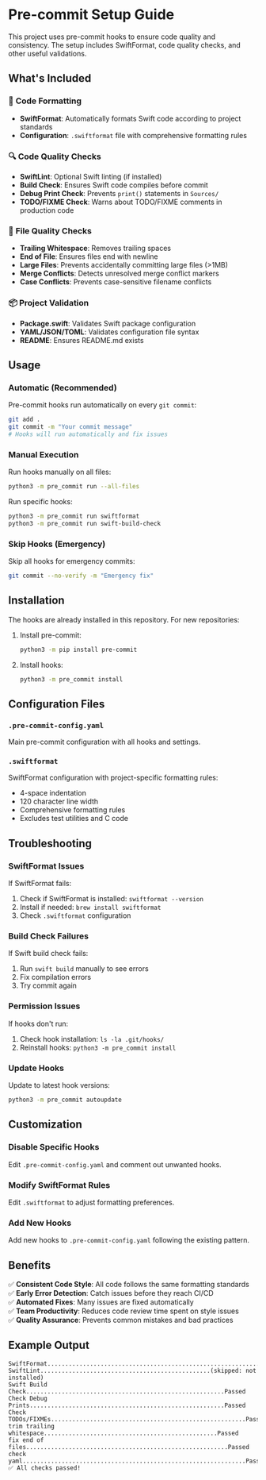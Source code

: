 # Pre-commit Setup Guide

This project uses pre-commit hooks to ensure code quality and consistency. The setup includes SwiftFormat, code quality checks, and other useful validations.

## What's Included

### 🎨 **Code Formatting**
- **SwiftFormat**: Automatically formats Swift code according to project standards
- **Configuration**: `.swiftformat` file with comprehensive formatting rules

### 🔍 **Code Quality Checks**
- **SwiftLint**: Optional Swift linting (if installed)
- **Build Check**: Ensures Swift code compiles before commit
- **Debug Print Check**: Prevents `print()` statements in `Sources/`
- **TODO/FIXME Check**: Warns about TODO/FIXME comments in production code

### 📁 **File Quality Checks**
- **Trailing Whitespace**: Removes trailing spaces
- **End of File**: Ensures files end with newline
- **Large Files**: Prevents accidentally committing large files (>1MB)
- **Merge Conflicts**: Detects unresolved merge conflict markers
- **Case Conflicts**: Prevents case-sensitive filename conflicts

### 📦 **Project Validation**
- **Package.swift**: Validates Swift package configuration
- **YAML/JSON/TOML**: Validates configuration file syntax
- **README**: Ensures README.md exists

## Usage

### Automatic (Recommended)
Pre-commit hooks run automatically on every `git commit`:

```bash
git add .
git commit -m "Your commit message"
# Hooks will run automatically and fix issues
```

### Manual Execution
Run hooks manually on all files:

```bash
python3 -m pre_commit run --all-files
```

Run specific hooks:

```bash
python3 -m pre_commit run swiftformat
python3 -m pre_commit run swift-build-check
```

### Skip Hooks (Emergency)
Skip all hooks for emergency commits:

```bash
git commit --no-verify -m "Emergency fix"
```

## Installation

The hooks are already installed in this repository. For new repositories:

1. Install pre-commit:
   ```bash
   python3 -m pip install pre-commit
   ```

2. Install hooks:
   ```bash
   python3 -m pre_commit install
   ```

## Configuration Files

### `.pre-commit-config.yaml`
Main pre-commit configuration with all hooks and settings.

### `.swiftformat`
SwiftFormat configuration with project-specific formatting rules:
- 4-space indentation
- 120 character line width
- Comprehensive formatting rules
- Excludes test utilities and C code

## Troubleshooting

### SwiftFormat Issues
If SwiftFormat fails:
1. Check if SwiftFormat is installed: `swiftformat --version`
2. Install if needed: `brew install swiftformat`
3. Check `.swiftformat` configuration

### Build Check Failures
If Swift build check fails:
1. Run `swift build` manually to see errors
2. Fix compilation errors
3. Try commit again

### Permission Issues
If hooks don't run:
1. Check hook installation: `ls -la .git/hooks/`
2. Reinstall hooks: `python3 -m pre_commit install`

### Update Hooks
Update to latest hook versions:

```bash
python3 -m pre_commit autoupdate
```

## Customization

### Disable Specific Hooks
Edit `.pre-commit-config.yaml` and comment out unwanted hooks.

### Modify SwiftFormat Rules
Edit `.swiftformat` to adjust formatting preferences.

### Add New Hooks
Add new hooks to `.pre-commit-config.yaml` following the existing pattern.

## Benefits

✅ **Consistent Code Style**: All code follows the same formatting standards  
✅ **Early Error Detection**: Catch issues before they reach CI/CD  
✅ **Automated Fixes**: Many issues are fixed automatically  
✅ **Team Productivity**: Reduces code review time spent on style issues  
✅ **Quality Assurance**: Prevents common mistakes and bad practices  

## Example Output

```
SwiftFormat..............................................................Passed
SwiftLint................................................(skipped: not installed)
Swift Build Check........................................................Passed
Check Debug Prints.......................................................Passed
Check TODOs/FIXMEs.......................................................Passed
trim trailing whitespace.................................................Passed
fix end of files.........................................................Passed
check yaml...............................................................Passed
✅ All checks passed!
``` 
